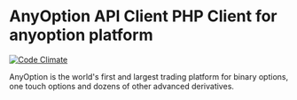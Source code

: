 AnyOption API Client
PHP Client for anyoption platform
====
[![Code Climate](https://codeclimate.com/github/alexander-emelyanov/anyoption-api-client/badges/gpa.svg)](https://codeclimate.com/github/alexander-emelyanov/anyoption-api-client)

AnyOption is the world's first and largest trading platform for binary options, one touch options and dozens of other advanced derivatives.
